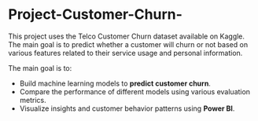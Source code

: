 # Project-Customer-Churn-
This project uses the Telco Customer Churn dataset available on Kaggle. The main goal is to predict whether a customer will churn or not based on various features related to their service usage and personal information.

The main goal is to:
- Build machine learning models to **predict customer churn**.
- Compare the performance of different models using various evaluation metrics.
- Visualize insights and customer behavior patterns using **Power BI**.
